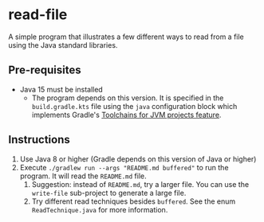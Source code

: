 # read-file

A simple program that illustrates a few different ways to read from a file using the Java standard libraries.

## Pre-requisites

* Java 15 must be installed
  * The program depends on this version. It is specified in the `build.gradle.kts` file using the `java` configuration
    block which implements Gradle's [Toolchains for JVM projects feature](https://docs.gradle.org/current/userguide/toolchains.html). 

## Instructions

1. Use Java 8 or higher (Gradle depends on this version of Java or higher)
1. Execute `./gradlew run --args "README.md buffered"` to run the program. It will read the `README.md` file.
    1. Suggestion: instead of `README.md`, try a larger file. You can use the `write-file` sub-project to generate a
       large file.
    1. Try different read techniques besides `buffered`. See the enum `ReadTechnique.java` for more information.
